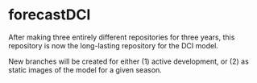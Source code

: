 # forecastDCI

After making three entirely different repositories for three years, this repository is now the long-lasting repository for the DCI model. 

New branches will be created for either (1) active development, or (2) as static images of the model for a given season. 
